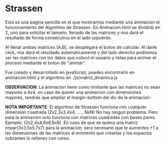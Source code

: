 # Strassen
Esta es una pagina sencilla en el que mostramos mediante una animacion el funcionamiento del Algoritmo de Strassen.
En Animacion.html se dividiob en 2, uno para solicitar el tamaño, llenado de las matrices y nos dará el resultado de
forma consecutiva en el lado izquierdo.

Al llenar ambas matrices (A,B), se desplegará el boton de calcular. Al darle click, nos dará el resultado automaticamente
y del lado derecho podremos ver las matrices con los datos que colocó el usuario y listas para animar el proceso mediante
el boton de "animar".

Fue creado y desarrollado en javaScript, puedes encontrarlo en animacion.html y el algoritmo en ./js/matriz_dinamica.js

**OBSERVACION**: La animacion tiene como limitante que las matrices no sean mayores a 4x4, en caso de querer una animacion con
dimensiones mayores, tendrás que ampliar el margin-bottom del div de la animacion.

**NOTA IMPORTANTE**: El algoritmo de Strassen funciona con cualquier dimension cuadrada (2x2,3x3,4x4, ... , NxN) No hay ningun problema. 
Pero para la animacion solo funciona con matrices cuadradas con bases pares.
Ejemplo: (2x2,4x4,6x6,8x8).
En caso de que se quiera una matriz impar(3x3,5x5,7x7) para la animacion, sera necesario que le aumentes +1 a las dimensiones de las 
matrices al momento que crearlas y los espacios sobrantes lo rellenes con ceros. 
